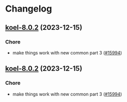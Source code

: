 # Changelog



## [koel-8.0.2](https://github.com/truecharts/charts/compare/koel-7.0.3...koel-8.0.2) (2023-12-15)

### Chore

- make things work with new common part 3 ([#15994](https://github.com/truecharts/charts/issues/15994))
  
  


## [koel-8.0.2](https://github.com/truecharts/charts/compare/koel-7.0.3...koel-8.0.2) (2023-12-15)

### Chore

- make things work with new common part 3 ([#15994](https://github.com/truecharts/charts/issues/15994))
  
  